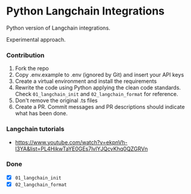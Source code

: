 # Python Langchain Integrations
Python version of Langchain integrations.

Experimental approach.


### Contribution
1. Fork the repo
2. Copy .env.example to .env (ignored by Git) and insert your API keys
3. Create a virtual environment and install the requirements
4. Rewrite the code using Python applying the clean code standards. Check `01_langchain_init` and `02_langchain_format` for reference.
5. Don't remove the original .ts files
6. Create a PR. Commit messages and PR descriptions should indicate what has been done.

### Langchain tutorials
- https://www.youtube.com/watch?v=ekpnVh-l3YA&list=PL4HikwTaYE0GEs7lvlYJQcvKhq0QZGRVn

### Done
- [x] `01_langchain_init`
- [x] `02_langchain_format`